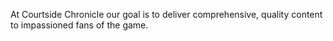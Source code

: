 


At Courtside Chronicle our goal is to deliver comprehensive, quality content to impassioned fans of the game.
